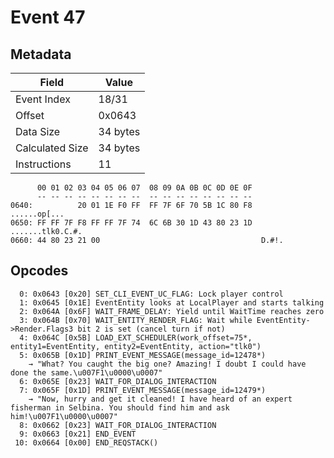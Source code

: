 # Event 47

## Metadata

| Field           | Value    |
|-----------------|----------|
| Event Index     | 18/31    |
| Offset          | 0x0643   |
| Data Size       | 34 bytes |
| Calculated Size | 34 bytes |
| Instructions    | 11       |

```
      00 01 02 03 04 05 06 07  08 09 0A 0B 0C 0D 0E 0F
      -- -- -- -- -- -- -- --  -- -- -- -- -- -- -- --
0640:          20 01 1E F0 FF  FF 7F 6F 70 5B 1C 80 F8      ......op[...
0650: FF FF 7F F8 FF FF 7F 74  6C 6B 30 1D 43 80 23 1D  .......tlk0.C.#.
0660: 44 80 23 21 00                                    D.#!.           
```

## Opcodes

```
  0: 0x0643 [0x20] SET_CLI_EVENT_UC_FLAG: Lock player control
  1: 0x0645 [0x1E] EventEntity looks at LocalPlayer and starts talking
  2: 0x064A [0x6F] WAIT_FRAME_DELAY: Yield until WaitTime reaches zero
  3: 0x064B [0x70] WAIT_ENTITY_RENDER_FLAG: Wait while EventEntity->Render.Flags3 bit 2 is set (cancel turn if not)
  4: 0x064C [0x5B] LOAD_EXT_SCHEDULER(work_offset=75*, entity1=EventEntity, entity2=EventEntity, action="tlk0")
  5: 0x065B [0x1D] PRINT_EVENT_MESSAGE(message_id=12478*)
    → "What? You caught the big one? Amazing! I doubt I could have done the same.\u007F1\u0000\u0007"
  6: 0x065E [0x23] WAIT_FOR_DIALOG_INTERACTION
  7: 0x065F [0x1D] PRINT_EVENT_MESSAGE(message_id=12479*)
    → "Now, hurry and get it cleaned! I have heard of an expert fisherman in Selbina. You should find him and ask him!\u007F1\u0000\u0007"
  8: 0x0662 [0x23] WAIT_FOR_DIALOG_INTERACTION
  9: 0x0663 [0x21] END_EVENT
 10: 0x0664 [0x00] END_REQSTACK()
```
